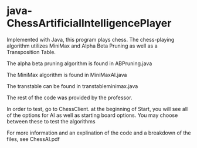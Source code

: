 # java-ChessArtificialIntelligencePlayer
Implemented with Java, this program plays chess. The chess-playing algorithm utilizes MiniMax and Alpha Beta Pruning as well as a Transposition Table. 

The alpha beta pruning algorithm is found in ABPruning.java

The MiniMax algorithm is found in MiniMaxAI.java

The transtable can be found in transtableminimax.java

The rest of the code was provided by the professor. 

In order to test, go to ChessClient. at the beginning of Start, you will see all of the options for AI as well as starting board options. You may choose between these to test the algorithms 


For more information and an explination of the code and a breakdown of the files, see ChessAI.pdf
